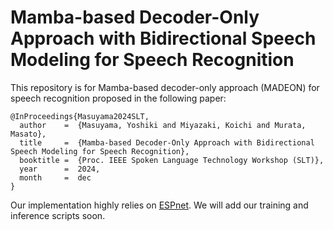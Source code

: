 # Mamba-based Decoder-Only Approach with Bidirectional Speech Modeling for Speech Recognition

This repository is for Mamba-based decoder-only approach (MADEON) for speech recognition proposed in the following paper:
```
@InProceedings{Masuyama2024SLT,
  author    =  {Masuyama, Yoshiki and Miyazaki, Koichi and Murata, Masato},
  title     =  {Mamba-based Decoder-Only Approach with Bidirectional Speech Modeling for Speech Recognition},
  booktitle =  {Proc. IEEE Spoken Language Technology Workshop (SLT)},
  year      =  2024,
  month     =  dec
}
```

Our implementation highly relies on [ESPnet](https://github.com/espnet/espnet).
We will add our training and inference scripts soon. 